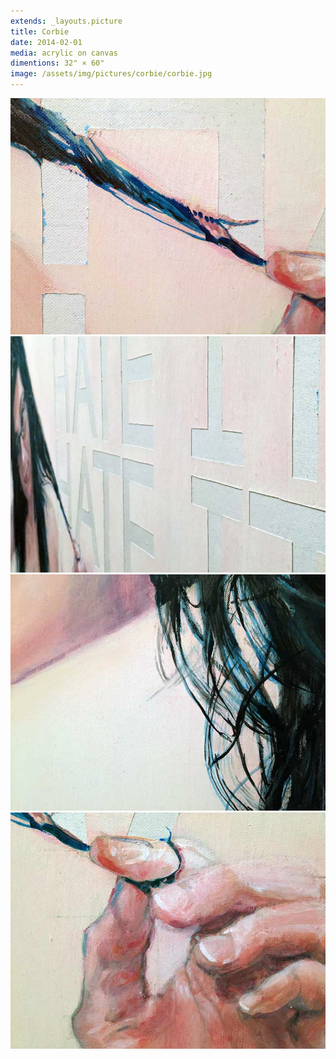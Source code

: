 ```yaml
---
extends: _layouts.picture
title: Corbie
date: 2014-02-01
media: acrylic on canvas
dimentions: 32" × 60"
image: /assets/img/pictures/corbie/corbie.jpg
---
```


<div class="grid gap-px grid-cols-6">
    <img class="col-span-3" src="/assets/img/pictures/corbie/corbie-detail-01.jpg">
    <img class="col-span-3" src="/assets/img/pictures/corbie/corbie-detail-02.jpg">
    <img class="col-span-3" src="/assets/img/pictures/corbie/corbie-detail-03.jpg">
    <img class="col-span-3" src="/assets/img/pictures/corbie/corbie-detail-04.jpg">
</div>
